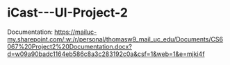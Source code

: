 # iCast---UI-Project-2

Documentation: https://mailuc-my.sharepoint.com/:w:/r/personal/thomasw9_mail_uc_edu/Documents/CS6067%20Project2%20Documentation.docx?d=w09a90badc1164eb586c8a3c283192c0a&csf=1&web=1&e=mjki4f 
